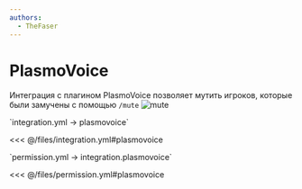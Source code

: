 ```yaml
---
authors:
  - TheFaser
---
```


# PlasmoVoice

Интеграция с плагином PlasmoVoice позволяет мутить игроков, которые были замучены с помощью `/mute`
![mute](/mute.png)

[//]: # (integration.yml)
<!--@include: @/parts/words.md#setting-->
<!--@include: @/parts/words.md#path--> `integration.yml → plasmovoice`

<!--@include: @/parts/words.md#default-->
<<< @/files/integration.yml#plasmovoice

<!--@include: @/parts/enable.md-->

[//]: # (permission.yml)
<!--@include: @/parts/words.md#permission-->
<!--@include: @/parts/words.md#path--> `permission.yml → integration.plasmovoice`

<!--@include: @/parts/words.md#default-->
<<< @/files/permission.yml#plasmovoice

<!--@include: @/parts/permission/permissionTier3.md-->